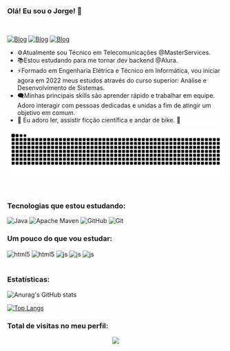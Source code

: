 ### Olá! Eu sou o Jorge! 🤟
<br/>

[![Blog](https://img.shields.io/badge/LinkedIn-0077B5?style=for-the-badge&logo=linkedin&logoColor=white)](https://www.linkedin.com/in/queirozjorge-engenharia/)
[![Blog](https://img.shields.io/website?label=CURSOS/ALURA/JORGE&style=for-the-badge&url=https://cursos.alura.com.br/user/jorgequeiroz)](https://cursos.alura.com.br/user/jorgequeiroz)
[![Blog](https://img.shields.io/badge/Microsoft_Outlook-0078D4?style=for-the-badge&logo=microsoft-outlook&logoColor=white)](mailto:jorge.queiroz@outlook.com.br)

- ⚙️Atualmente sou Técnico em Telecomunicações @MasterServices.
- 📚Estou estudando para me tornar dev backend @Alura.
- ⚡Formado em Engenharia Elétrica e Técnico em Informática, vou iniciar agora em 2022 meus estudos através do curso superior: Análise e Desenvolvimento de Sistemas.
- 🗨️Minhas principais skills são aprender rápido e trabalhar em equipe. Adoro interagir com pessoas dedicadas e unidas a fim de atingir um objetivo em comum.
- 📖 Eu adoro ler, assistir ficção científica e andar de bike. 🚴

![Snake animation](https://github.com/GuillaumeFalourd/GuillaumeFalourd/blob/output/github-contribution-grid-snake.svg)

<br/>

### Tecnologias que estou estudando:

![Java](https://img.shields.io/badge/java-%23ED8B00.svg?style=for-the-badge&logo=java&logoColor=white)
![Apache Maven](https://img.shields.io/badge/Apache%20Maven-C71A36?style=for-the-badge&logo=Apache%20Maven&logoColor=white)
![GitHub](https://img.shields.io/badge/github-%23121011.svg?style=for-the-badge&logo=github&logoColor=white)
![Git](https://img.shields.io/badge/git-%23F05033.svg?style=for-the-badge&logo=git&logoColor=white)


### Um pouco do que vou estudar:
<div style="display: inline_block">
  <img align="center" alt="html5" src="https://img.shields.io/badge/HTML5-E34F26?style=for-the-badge&logo=html5&logoColor=white" />
  <img align="center" alt="html5" src="https://img.shields.io/badge/CSS3-1572B6?style=for-the-badge&logo=css3&logoColor=white" />
  <img align="center" alt="js" src="https://img.shields.io/badge/Spring-6DB33F?style=for-the-badge&logo=spring&logoColor=white" />
  <img align="center" alt="js" src="https://img.shields.io/badge/MySQL-00000F?style=for-the-badge&logo=mysql&logoColor=white" />
  <img align="center" alt="js" src="https://img.shields.io/badge/JavaScript-F7DF1E?style=for-the-badge&logo=javascript&logoColor=black" />
</div><br/>

### Estatísticas:

![Anurag's GitHub stats](https://github-readme-stats.vercel.app/api?username=queirozjorge&show_icons=true&theme=tokyonight)

[![Top Langs](https://github-readme-stats.vercel.app/api/top-langs/?username=queirozjorge&layout=compact)](https://github.com/anuraghazra/github-readme-stats)

<p align="center">
  
 ### Total de visitas no meu perfil: <br>
  
 <p align="center"> 
   <img alingn="center" src="https://profile-counter.glitch.me/queirozjorge/count.svg" />
 </p>
</p>
